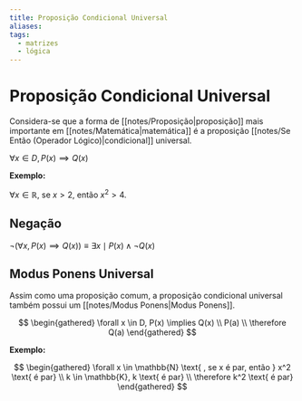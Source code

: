 ```yaml
---
title: Proposição Condicional Universal
aliases: 
tags:
  - matrizes
  - lógica
---
```

# Proposição Condicional Universal

Considera-se que a forma de [[notes/Proposição|proposição]] mais importante em [[notes/Matemática|matemática]] é a proposição [[notes/Se Então (Operador Lógico)|condicional]] universal.

$\forall x \in D, P(x) \implies Q(x)$

**Exemplo:**

$\forall x \in \mathbb{R}$, se $x > 2$, então $x^2 > 4$.

## Negação

$\lnot(\forall x, P(x) \implies Q(x)) \equiv \exists x \mid P(x) \land \lnot Q(x)$

## Modus Ponens Universal

Assim como uma proposição comum, a proposição condicional universal também possui um [[notes/Modus Ponens|Modus Ponens]].

$$
\begin{gathered}
\forall x \in D, P(x) \implies Q(x) \\
P(a) \\
\therefore Q(a)
\end{gathered}
$$

**Exemplo:**

$$
\begin{gathered}
\forall x \in \mathbb{N} \text{ , se x é par, então } x^2 \text{ é par} \\
k \in \mathbb{K}, k \text{ é par} \\
\therefore k^2 \text{ é par}
\end{gathered}
$$